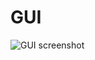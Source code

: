 # GUI

![GUI screenshot][GUI-screenshot]

<!-- Links -->

[GUI-screenshot]: https://github.com/parot-99/Covid-19-Warning-System/tree/master/gui/gui-screenshot.JPG "GUI"